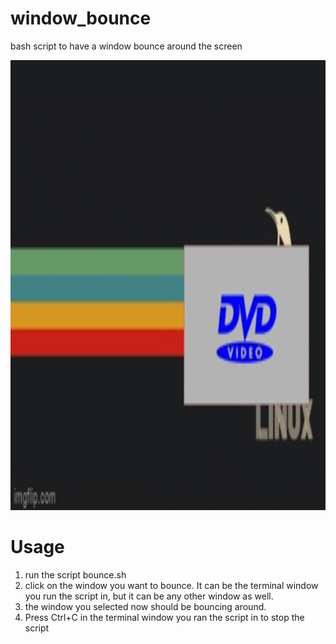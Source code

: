 # window_bounce
bash script to have a window bounce around the screen

</hr>
<img src="./example.gif" alt="example" height="720">

# Usage
1. run the script bounce.sh
2. click on the window you want to bounce. It can be the terminal window you run the script in, but it can be any other window as well. 
3. the window you selected now should be bouncing around.
4. Press Ctrl+C in the terminal window you ran the script in to stop the script
